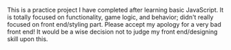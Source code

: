 This is a practice project I have completed after learning basic JavaScript.
It is totally focused on functionality, game logic, and behavior; didn't really focused on front end/styling part. 
Please accept my apology for a very bad front end!
It would be a wise decision not to judge my front end/designing skill upon this.

